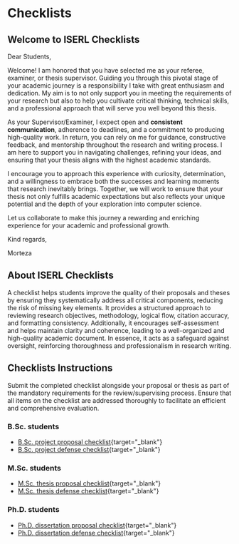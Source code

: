 # Checklists

## Welcome to ISERL Checklists

Dear Students,

Welcome! I am honored that you have selected me as your referee, examiner, or thesis supervisor. Guiding you through this pivotal stage of your academic journey is a responsibility I take with great enthusiasm and dedication. My aim is to not only support you in meeting the requirements of your research but also to help you cultivate critical thinking, technical skills, and a professional approach that will serve you well beyond this thesis.

As your Supervisor/Examiner, I expect open and **consistent communication**, adherence to deadlines, and a commitment to producing high-quality work. In return, you can rely on me for guidance, constructive feedback, and mentorship throughout the research and writing process. I am here to support you in navigating challenges, refining your ideas, and ensuring that your thesis aligns with the highest academic standards.

I encourage you to approach this experience with curiosity, determination, and a willingness to embrace both the successes and learning moments that research inevitably brings. Together, we will work to ensure that your thesis not only fulfills academic expectations but also reflects your unique potential and the depth of your exploration into computer science.

Let us collaborate to make this journey a rewarding and enriching experience for your academic and professional growth.


Kind regards,

Morteza



## About ISERL Checklists

A checklist helps students improve the quality of their proposals and theses by ensuring they systematically address all critical components, reducing the risk of missing key elements. It provides a structured approach to reviewing research objectives, methodology, logical flow, citation accuracy, and formatting consistency. Additionally, it encourages self-assessment and helps maintain clarity and coherence, leading to a well-organized and high-quality academic document. In essence, it acts as a safeguard against oversight, reinforcing thoroughness and professionalism in research writing.


## Checklists Instructions

Submit the completed checklist alongside your proposal or thesis as part of the mandatory requirements for the review/supervising process. Ensure that all items on the checklist are addressed thoroughly to facilitate an efficient and comprehensive evaluation.

### B.Sc. students
* [B.Sc. project proposal checklist](bsc_project.md){target="_blank"}
* [B.Sc. project defense checklist](bsc_project.md#project-quality-assessment-checklist){target="_blank"}


### M.Sc. students
* [M.Sc. thesis proposal checklist](msc_thesis.md){target="_blank"}
* [M.Sc. thesis defense checklist](msc_thesis.md#msc-thesis-defense-submission-checklist){target="_blank"}


### Ph.D. students
* [Ph.D. dissertation proposal checklist](phd_dissertation.md){target="_blank"}
* [Ph.D. dissertation defense checklist](phd_dissertation.md){target="_blank"}

